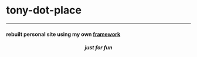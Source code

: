 # tony-dot-place
----
####  **rebuilt personal site using my own [framework](https://github.com/a-ferraro007/OliveJs)** 

#####  <p style="text-align: center;"> just for fun </p>
